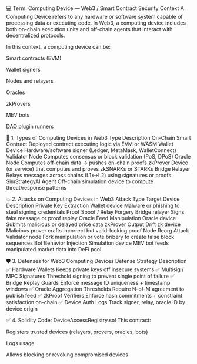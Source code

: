 💻 Term: Computing Device — Web3 / Smart Contract Security Context
A Computing Device refers to any hardware or software system capable of processing data or executing code. In Web3, a computing device includes both on-chain execution units and off-chain agents that interact with decentralized protocols.

In this context, a computing device can be:

Smart contracts (EVM)

Wallet signers

Nodes and relayers

Oracles

zkProvers

MEV bots

DAO plugin runners

📘 1. Types of Computing Devices in Web3
Type	Description
On-Chain Smart Contract	Deployed contract executing logic via EVM or WASM
Wallet Device	Hardware/software signer (Ledger, MetaMask, WalletConnect)
Validator Node	Computes consensus or block validation (PoS, DPoS)
Oracle Node	Computes off-chain data → pushes on-chain proofs
zkProver	Device (or service) that computes and proves zkSNARKs or STARKs
Bridge Relayer	Relays messages across chains (L1↔L2) using signatures or proofs
SimStrategyAI Agent	Off-chain simulation device to compute threat/response patterns

💥 2. Attacks on Computing Devices in Web3
Attack Type	Target Device	Description
Private Key Extraction	Wallet device	Malware or phishing to steal signing credentials
Proof Spoof / Relay Forgery	Bridge relayer	Signs fake message or proof replay
Oracle Feed Manipulation	Oracle device	Submits malicious or delayed price data
zkProver Output Drift	zk device	Malicious prover crafts incorrect but valid-looking proof
Node Reorg Attack	Validator node	Fork manipulation or vote bribery to create false block sequences
Bot Behavior Injection	Simulation device	MEV bot feeds manipulated market data into DeFi pool

🛡️ 3. Defenses for Web3 Computing Devices
Defense Strategy	Description
✅ Hardware Wallets	Keeps private keys off insecure systems
✅ Multisig / MPC Signatures	Threshold signing to prevent single point of failure
✅ Bridge Replay Guards	Enforce message ID uniqueness + timestamp windows
✅ Oracle Aggregation Thresholds	Require N-of-M agreement to publish feed
✅ zkProof Verifiers	Enforce hash commitments + constraint satisfaction on-chain
✅ Device Auth Logs	Track signer, relay, oracle ID by device origin

✅ 4. Solidity Code: DeviceAccessRegistry.sol
This contract:

Registers trusted devices (relayers, provers, oracles, bots)

Logs usage

Allows blocking or revoking compromised devices

